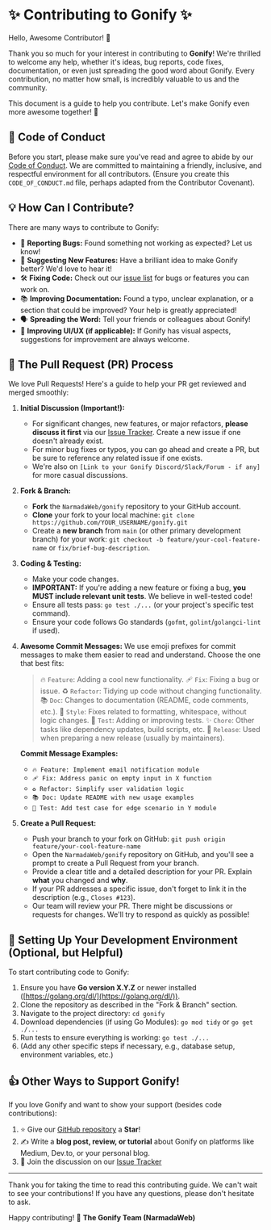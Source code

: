 # ✨ Contributing to Gonify ✨

Hello, Awesome Contributor! 👋

Thank you so much for your interest in contributing to **Gonify**! We're thrilled to welcome any help, whether it's ideas, bug reports, code fixes, documentation, or even just spreading the good word about Gonify. Every contribution, no matter how small, is incredibly valuable to us and the community.

This document is a guide to help you contribute. Let's make Gonify even more awesome together! 🚀

## 📜 Code of Conduct

Before you start, please make sure you've read and agree to abide by our [Code of Conduct](CODE_OF_CONDUCT.md). We are committed to maintaining a friendly, inclusive, and respectful environment for all contributors. (Ensure you create this `CODE_OF_CONDUCT.md` file, perhaps adapted from the Contributor Covenant).

## 💡 How Can I Contribute?

There are many ways to contribute to Gonify:

*   🐞 **Reporting Bugs:** Found something not working as expected? Let us know!
*   🌟 **Suggesting New Features:** Have a brilliant idea to make Gonify better? We'd love to hear it!
*   🛠️ **Fixing Code:** Check out our [issue list](https://github.com/NarmadaWeb/gonify/issues) for bugs or features you can work on.
*   📚 **Improving Documentation:** Found a typo, unclear explanation, or a section that could be improved? Your help is greatly appreciated!
*   🗣️ **Spreading the Word:** Tell your friends or colleagues about Gonify!
*   🎨 **Improving UI/UX (if applicable):** If Gonify has visual aspects, suggestions for improvement are always welcome.

## 🚀 The Pull Request (PR) Process

We love Pull Requests! Here's a guide to help your PR get reviewed and merged smoothly:

1.  **Initial Discussion (Important!):**
    *   For significant changes, new features, or major refactors, **please discuss it first** via our [Issue Tracker](https://github.com/NarmadaWeb/gonify/issues). Create a new issue if one doesn't already exist.
    *   For minor bug fixes or typos, you can go ahead and create a PR, but be sure to reference any related issue if one exists.
    *   We're also on `[Link to your Gonify Discord/Slack/Forum - if any]` for more casual discussions.

2.  **Fork & Branch:**
    *   **Fork** the `NarmadaWeb/gonify` repository to your GitHub account.
    *   **Clone** your fork to your local machine: `git clone https://github.com/YOUR_USERNAME/gonify.git`
    *   Create a **new branch** from `main` (or other primary development branch) for your work: `git checkout -b feature/your-cool-feature-name` or `fix/brief-bug-description`.

3.  **Coding & Testing:**
    *   Make your code changes.
    *   **IMPORTANT:** If you're adding a new feature or fixing a bug, **you MUST include relevant unit tests**. We believe in well-tested code!
    *   Ensure all tests pass: `go test ./...` (or your project's specific test command).
    *   Ensure your code follows Go standards (`gofmt`, `golint`/`golangci-lint` if used).

4.  **Awesome Commit Messages:**
    We use emoji prefixes for commit messages to make them easier to read and understand. Choose the one that best fits:

    > 🔥 `Feature`: Adding a cool new functionality.
    > 🩹 `Fix`: Fixing a bug or issue.
    > ♻️ `Refactor`: Tidying up code without changing functionality.
    > 📚 `Doc`: Changes to documentation (README, code comments, etc.).
    > 🎨 `Style`: Fixes related to formatting, whitespace, without logic changes.
    > 🚨 `Test`: Adding or improving tests.
    > ✨ `Chore`: Other tasks like dependency updates, build scripts, etc.
    > 🚀 `Release`: Used when preparing a new release (usually by maintainers).

    **Commit Message Examples:**
    *   `🔥 Feature: Implement email notification module`
    *   `🩹 Fix: Address panic on empty input in X function`
    *   `♻️ Refactor: Simplify user validation logic`
    *   `📚 Doc: Update README with new usage examples`
    *   `🚨 Test: Add test case for edge scenario in Y module`

5.  **Create a Pull Request:**
    *   Push your branch to your fork on GitHub: `git push origin feature/your-cool-feature-name`
    *   Open the `NarmadaWeb/gonify` repository on GitHub, and you'll see a prompt to create a Pull Request from your branch.
    *   Provide a clear title and a detailed description for your PR. Explain **what** you changed and **why**.
    *   If your PR addresses a specific issue, don't forget to link it in the description (e.g., `Closes #123`).
    *   Our team will review your PR. There might be discussions or requests for changes. We'll try to respond as quickly as possible!

## 🔧 Setting Up Your Development Environment (Optional, but Helpful)

To start contributing code to Gonify:
1.  Ensure you have **Go version X.Y.Z** or newer installed ([https://golang.org/dl/](https://golang.org/dl/)).
2.  Clone the repository as described in the "Fork & Branch" section.
3.  Navigate to the project directory: `cd gonify`
4.  Download dependencies (if using Go Modules): `go mod tidy` or `go get ./...`
5.  Run tests to ensure everything is working: `go test ./...`
6.  (Add any other specific steps if necessary, e.g., database setup, environment variables, etc.)

## 👍 Other Ways to Support Gonify!

If you love Gonify and want to show your support (besides code contributions):

1.  ⭐ Give our [GitHub repository](https://github.com/NarmadaWeb/gonify) a **Star**!
2.  ✍️ Write a **blog post, review, or tutorial** about Gonify on platforms like Medium, Dev.to, or your personal blog.
3.  💬 Join the discussion on our [Issue Tracker](https://github.com/NarmadaWeb/gonify/issues)

---

Thank you for taking the time to read this contributing guide. We can't wait to see your contributions! If you have any questions, please don't hesitate to ask.

Happy contributing! 🎉
**The Gonify Team (NarmadaWeb)**
